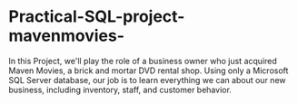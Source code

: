 # Practical-SQL-project-mavenmovies-
In this Project, we'll play the role of a business owner who just acquired Maven Movies, a brick and mortar DVD rental shop. Using only a Microsoft SQL Server database, our job is to learn everything we can about our new business, including inventory, staff, and customer behavior.

